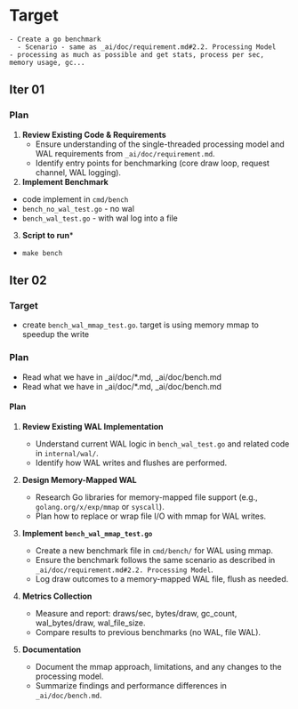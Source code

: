 <!-- Read _ai/doc/*.md first -->

# Target 
    - Create a go benchmark
      - Scenario - same as _ai/doc/requirement.md#2.2. Processing Model
    - processing as much as possible and get stats, process per sec, memory usage, gc... 

## Iter 01
### Plan
1. **Review Existing Code & Requirements**
   - Ensure understanding of the single-threaded processing model and WAL requirements from `_ai/doc/requirement.md`.
   - Identify entry points for benchmarking (core draw loop, request channel, WAL logging).
2. **Implement Benchmark**
  - code implement in `cmd/bench`
  - `bench_no_wal_test.go` - no wal 
  - `bench_wal_test.go` - with wal log into a file

3. **Script to run***
  - `make bench`

## Iter 02
### Target
  - create `bench_wal_mmap_test.go`. target is using memory mmap to speedup the write
### Plan
  - Read what we have in _ai/doc/*.md, _ai/doc/bench.md
  - Read what we have in _ai/doc/*.md, _ai/doc/bench.md

#### Plan
1. **Review Existing WAL Implementation**
   - Understand current WAL logic in `bench_wal_test.go` and related code in `internal/wal/`.
   - Identify how WAL writes and flushes are performed.

2. **Design Memory-Mapped WAL**
   - Research Go libraries for memory-mapped file support (e.g., `golang.org/x/exp/mmap` or `syscall`).
   - Plan how to replace or wrap file I/O with mmap for WAL writes.

3. **Implement `bench_wal_mmap_test.go`**
   - Create a new benchmark file in `cmd/bench/` for WAL using mmap.
   - Ensure the benchmark follows the same scenario as described in `_ai/doc/requirement.md#2.2. Processing Model`.
   - Log draw outcomes to a memory-mapped WAL file, flush as needed.

4. **Metrics Collection**
   - Measure and report: draws/sec, bytes/draw, gc_count, wal_bytes/draw, wal_file_size.
   - Compare results to previous benchmarks (no WAL, file WAL).

5. **Documentation**
   - Document the mmap approach, limitations, and any changes to the processing model.
   - Summarize findings and performance differences in `_ai/doc/bench.md`.